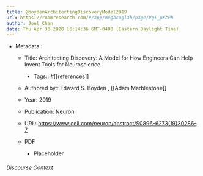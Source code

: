 ```yaml
---
title: @boydenArchitectingDiscoveryModel2019
url: https://roamresearch.com/#/app/megacoglab/page/VgT_pXcPh
author: Joel Chan
date: Thu Apr 30 2020 16:14:36 GMT-0400 (Eastern Daylight Time)
---
```


- Metadata::

    - Title: Architecting Discovery: A Model for How Engineers Can Help Invent Tools for Neuroscience

        - Tags:: #[[references]]

    - Authored by::  Edward S. Boyden ,  [[Adam Marblestone]]

    - Year: 2019

    - Publication: Neuron

    - URL: https://www.cell.com/neuron/abstract/S0896-6273(19)30286-7

    - PDF

        - Placeholder

###### Discourse Context


